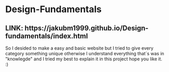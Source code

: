 <h1>Design-Fundamentals</h1>
<h2>LINK: https://jakubm1999.github.io/Design-fundamentals/index.html</h2>

So I desided to make a easy and basic website but I tried to give every category something unique
otherwise I understand everything that´s was in "knowlegde" and I tried my best to explain it in this 
project hope you like it. :)
